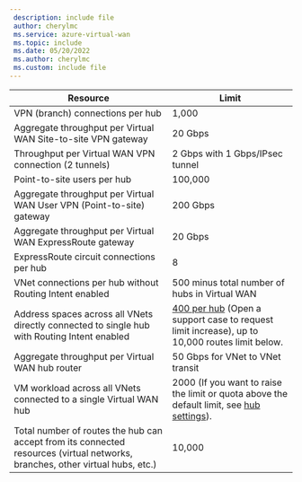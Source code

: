```yaml
---
 description: include file
 author: cherylmc
 ms.service: azure-virtual-wan
 ms.topic: include
 ms.date: 05/20/2022
 ms.author: cherylmc
 ms.custom: include file
---
```

| Resource |  Limit |
| --- | --- |
| VPN (branch) connections per hub | 1,000 |
| Aggregate throughput per Virtual WAN Site-to-site VPN gateway | 20 Gbps |
| Throughput per Virtual WAN VPN connection (2 tunnels) | 2 Gbps with 1 Gbps/IPsec tunnel |
| Point-to-site users per hub| 100,000 |
| Aggregate throughput per Virtual WAN User VPN (Point-to-site) gateway | 200 Gbps |
| Aggregate throughput per Virtual WAN ExpressRoute gateway | 20 Gbps |
| ExpressRoute circuit connections per hub | 8 |
| VNet connections per hub without Routing Intent enabled | 500 minus total number of hubs in Virtual WAN |
| Address spaces across all VNets directly connected to single hub with Routing Intent enabled | [400 per hub](../articles/virtual-wan/how-to-routing-policies.md) (Open a support case to request limit increase), up to 10,000 routes limit below. |
| Aggregate throughput per Virtual WAN hub router | 50 Gbps for VNet to VNet transit |
| VM workload across all VNets connected to a single Virtual WAN hub | 2000 (If you want to raise the limit or quota above the default limit, see [hub settings](../articles/virtual-wan/hub-settings.md)). |
| Total number of routes the hub can accept from its connected resources (virtual networks, branches, other virtual hubs, etc.) | 10,000 |
